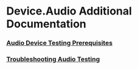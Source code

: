# Device.Audio Additional Documentation
### [Audio Device Testing Prerequisites](testref/audio_device_testing_prerequisites.md.md)
### [Troubleshooting Audio Testing](testref/troubleshooting_audio_testing.md.md)

